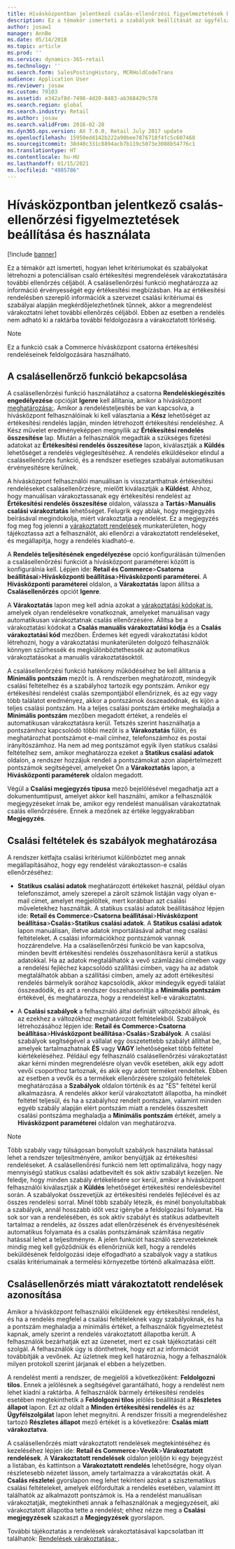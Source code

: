 ```yaml
---
title: Hívásközpontban jelentkező csalás-ellenőrzési figyelmeztetések beállítása és használata
description: Ez a témakör ismerteti a szabályok beállítását az ügyfélszolgálati munkatársak figyelmeztetésére az esetleg csaló információról a rendelések feldolgozása során. Meghatározhat specifikus kódokat, amelyek arra szolgálnak, hogy automatikusan vagy manuálisan várakoztassák a gyanús rendeléseket.
author: josaw1
manager: AnnBe
ms.date: 05/14/2018
ms.topic: article
ms.prod: ''
ms.service: dynamics-365-retail
ms.technology: ''
ms.search.form: SalesPostingHistory, MCRHoldCodeTrans
audience: Application User
ms.reviewer: josaw
ms.custom: 79103
ms.assetid: e342af8d-7498-4d20-8483-ab368429c578
ms.search.region: global
ms.search.industry: Retail
ms.author: josaw
ms.search.validFrom: 2016-02-28
ms.dyn365.ops.version: AX 7.0.0, Retail July 2017 update
ms.openlocfilehash: 15950edd142b222a90bee7876718f4fc5c607468
ms.sourcegitcommit: 38d40c331c8894acb7b119c5073e3088b54776c1
ms.translationtype: HT
ms.contentlocale: hu-HU
ms.lasthandoff: 01/15/2021
ms.locfileid: "4985786"
---
```

# <a name="set-up-and-work-with-call-center-fraud-alerts"></a>Hívásközpontban jelentkező csalás-ellenőrzési figyelmeztetések beállítása és használata

[!include [banner](includes/banner.md)]

Ez a témakör azt ismerteti, hogyan lehet kritériumokat és szabályokat létrehozni a potenciálisan csaló értékesítési megrendelések várakoztatására további ellenőrzés céljából. A csalásellenőrzési funkció meghatározza az információ érvényességét egy értékesítési megbízásban. Ha az értékesítési rendelésben szereplő információk a szervezet csalási kritériumai és szabályai alapján megkérdőjelezhetőnek tűnnek, akkor a megrendelést várakoztatni lehet további ellenőrzés céljából. Ebben az esetben a rendelés nem adható ki a raktárba további feldolgozásra a várakoztatott törléséig.

> [!NOTE]
> Ez a funkció csak a Commerce hívásközpont csatorna értékesítési rendeléseinek feldolgozására használható.

## <a name="turning-on-the-fraud-check-feature"></a>A csalásellenőrző funkció bekapcsolása

A csalásellenőrzési funkció használatához a csatorna **Rendeléskiegészítés engedélyezése** opcióját **Igenre** kell állítania, amikor a hívásközpont [meghatározása:](https://docs.microsoft.com/dynamics365/unified-operations/retail/set-up-order-processing-options). Amikor a rendelésteljesítés be van kapcsolva, a hívásközpont felhasználóinak ki kell választania a **Kész** lehetőséget az értékesítési rendelés lapján, minden létrehozott értékesítési rendeléshez. A Kész művelet eredményeképpen megnyílik az **Értékesítési rendelés összesítése** lap. Miután a felhasználók megadták a szükséges fizetési adatokat az **Értékesítési rendelés összesítése** lapon, kiválasztják a **Küldés** lehetőséget a rendelés véglegesítéséhez. A rendelés elküldésekor elindul a csalásellenőrzés funkció, és a rendszer esetleges szabályai automatikusan érvényesítésre kerülnek.

A hívásközpont felhasználói manuálisan is visszatarthatnak értékesítési rendeléseket csalásellenőrzésre, mielőtt kiválasztják a **Küldést**. Ahhoz, hogy manuálisan várakoztassanak egy értékesítési rendelést az **Értékesítési rendelés összesítése** oldalon, válassza a **Tartás**\>**Manuális csalási várakoztatás** lehetőséget. Felugrik egy ablak, hogy megjegyzés beírásával megindokolja, miért várakoztatja a rendelést. Ez a megjegyzés fog meg fog jelenni a [várakoztatott rendelések](https://docs.microsoft.com/dynamics365/unified-operations/retail/work-with-order-holds) munkaterületen, hogy tájékoztassa azt a felhasználót, aki ellenőrzi a várakoztatott rendeléseket, és megállapítja, hogy a rendelés kiadható-e.

A **Rendelés teljesítésének engedélyezése** opció konfigurálásán túlmenően a csalásellenőrzési funkciót a hívásközpont paraméterei között is konfigurálnia kell. Lépjen ide: **Retail és Commerce**\>**Csatorna beállításai**\>**Hívásközponti beállítása**\>**Hívásközponti paraméterei**. A **Hívásközponti paraméterei** oldalon, a **Várakoztatás** lapon állítsa a **Csalásellenőrzés** opciót **Igenre**.

A **Várakoztatás** lapon meg kell adnia azokat a [várakoztatási kódokat is](https://docs.microsoft.com/dynamics365/unified-operations/retail/work-with-order-holds), amelyek olyan rendelésekre vonatkoznak, amelyeket manuálisan vagy automatikusan várakoztatnak csalás ellenőrzésére. Állítsa be a várakoztatási kódokat a **Csalás manuális várakoztatási kódja** és a **Csalás várakoztatási kód** mezőben. Érdemes két egyedi várakoztatási kódot létrehozni, hogy a várakoztatási munkaterületen dolgozó felhasználók könnyen szűrhessék és megkülönböztethessék az automatikus várakoztatásokat a manuális várakoztatásoktól.

A csalásellenőrzési funkció hatékony működéséhez be kell állítania a **Minimális pontszám** mezőt is. A rendszerben meghatározott, mindegyik csalási feltételhez és a szabályhoz tartozik egy pontszám. Amikor egy értékesítési rendelést csalás szempontjából ellenőriznek, és az egy vagy több találatot eredményez, akkor a pontszámok összeadódnak, és kijön a teljes csalási pontszám. Ha a teljes csalási pontszám értéke meghaladja a **Minimális pontszám** mezőben megadott értéket, a rendelés el automatikusan várakoztatásra kerül. Tetszés szerint használhatja a pontszámhoz kapcsolódó többi mezőt is a **Várakoztatás** fülön, és meghatározhat pontszámot e-mail címhez, telefonszámhoz és postai irányítószámhoz. Ha nem ad meg pontszámot egyik ilyen statikus csalási feltételhez sem, amikor meghatározza ezeket a **Statikus csalási adatok** oldalon, a rendszer hozzájuk rendeli a pontszámokat azon alapértelmezett pontszámok segítségével, amelyeket Ön a **Várakoztatás** lapon, a **Hívásközponti paraméterek** oldalon megadott.

Végül a **Csalási megjegyzés típusa** mező bejelölésével megadhatja azt a dokumentumtípust, amelyet akkor kell használni, amikor a felhasználók megjegyzéseket írnak be, amikor egy rendelést manuálisan várakoztatnak csalás ellenőrzésére. Ennek a mezőnek az értéke leggyakrabban **Megjegyzés**.

## <a name="defining-fraud-criteria-and-rules"></a>Csalási feltételek és szabályok meghatározása

A rendszer kétfajta csalási kritériumot különböztet meg annak megállapításához, hogy egy rendelést várakoztasson-e csalás ellenőrzéséhez:

- **Statikus csalási adatok** meghatározott értékeket használ, például olyan telefonszámot, amely szerepel a zárolt számok listáján vagy olyan e-mail címet, amelyet megjelöltek, mert korábban azt csalási műveletekhez használták. A statikus csalási adatok beállításához lépjen ide: **Retail és Commerce**\>**Csatorna beállításai**\>**Hívásközpont beállítása**\>**Csalás**\>**Statikus csalási adatok**. A **Statikus csalási adatok** lapon manuálisan, illetve adatok importálásával adhat meg csalási feltételeket. A csalási információkhoz pontszámok vannak hozzárendelve. Ha a csalásellenőrzési funkció be van kapcsolva, minden bevitt értékesítési rendelés összehasonlításra kerül a statikus adatokkal. Ha az adatok megtalálhatók a vevő számlázási címében vagy a rendelési fejléchez kapcsolódó szállítási címben, vagy ha az adatok megtalálhatók abban a szállítási címben, amely az adott értékesítési rendelés bármelyik sorához kapcsolódik, akkor mindegyik egyedi találat összeadódik, és azt a rendszer összehasonlítja a **Minimális pontszám** értékével, és meghatározza, hogy a rendelést kell-e várakoztatni.

- A **Csalási szabályok** a felhasználó által definiált változókból állnak, és az ezekhez a változókhoz meghatározott feltételekből. Szabályok létrehozásához lépjen ide: **Retail és Commerce**\>**Csatorna beállítása**\>**Hívásközpont beállítása**\>**Csalás**\>**Szabályok**. A csalási szabályok segítségével a vállalat egy összetettebb szabályt állíthat be, amelyek tartalmazhatnak **ÉS** vagy **VAGY** lehetőségeket több feltétel kiértékeléséhez. Például egy felhasználó csalásellenőrzési várakoztatást akar kérni minden megrendelésre olyan vevők esetében, akik egy adott vevői csoporthoz tartoznak, és akik egy adott terméket rendeltek. Ebben az esetben a vevők és a termékek ellenőrzésére szolgáló feltételek meghatározása a **Szabályok** oldalon történik és az "ÉS" feltétel kerül alkalmazásra. A rendelés akkor kerül várakoztatott állapotba, ha mindkét feltétel teljesül, és ha a szabályhoz rendelt pontszám, valamint minden egyéb szabály alapján elért pontszám miatt a rendelés összesített csalási pontszáma meghaladja a **Minimális pontszám** értékét, amely a **Hívásközpont paraméterei** oldalon van meghatározva.

> [!NOTE]
> Több szabály vagy túlságosan bonyolult szabályok használata hatással lehet a rendszer teljesítményére, amikor benyújtják az értékesítési rendeléseket. A csalásellenőrési funkció nem lett optimalizálva, hogy nagy mennyiségű statikus csalási adatbevitelt és sok aktív szabályt kezeljen. Ne feledje, hogy minden szabály értékelésére sor kerül, amikor a hívásközpont felhasználói kiválasztják a **Küldés** lehetőséget értékesítési rendelésbevitel során. A szabályokat összevetjük az értékesítési rendelés fejlécével és az összes rendelési sorral. Minél több szabály létezik, és minél bonyolultabbak a szabályok, annál hosszabb időt vesz igénybe a feldolgozási folyamat. Ha sok sor van a rendelésében, és sok aktív szabályt és statikus adatbevitelt tartalmaz a rendelés, az összes adat ellenőrzésének és érvényesítésének automatikus folyamata és a csalás pontszámának számítása negatív hatással lehet a teljesítményre. A jelen funkciót használó szervezeteknek mindig meg kell győződniük és ellenőrizniük kell, hogy a rendelés beküldésének feldolgozási ideje elfogadható a szabályok vagy a statikus csalás kritériumainak a termelési környezetbe történő alkalmazása előtt.

## <a name="identifying-orders-that-are-on-hold-for-fraud-review"></a>Csalásellenőrzés miatt várakoztatott rendelések azonosítása

Amikor a hívásközpont felhasználói elküldenek egy értékesítési rendelést, és ha a rendelés megfelel a csalási feltételeknek vagy szabályoknak, és ha a pontszám meghaladja a minimális értéket, a felhasználók figyelmeztetést kapnak, amely szerint a rendelés várakoztatott állapotba került. A felhasználók bezárhatják ezt az üzenetet, mert ez csak tájékoztatási célt szolgál. A felhasználók úgy is dönthetnek, hogy ezt az információt továbbítják a vevőnek. Az üzletnek meg kell határoznia, hogy a felhasználók milyen protokoll szerint járjanak el ebben a helyzetben.

A rendelést menti a rendszer, de megjelöli a következőként: **Feldolgozni tilos**. Ennek a jelölésnek a segítségével garantálható, hogy a rendelést nem lehet kiadni a raktárba. A felhasználók bármely értékesítési rendelés esetében megtekinthetik a **Feldolgozni tilos** jelölés beállítását a **Részletes állapot** lapon. Ezt az oldalt a **Minden értékesítési rendelés** és az **Ügyfélszolgálat** lapon lehet megnyitni. A rendszer frissíti a megrendeléshez tartozó **Részletes állapot** mező értékét is a következőre: **Csalás miatt várakoztatva**.

A csalásellenőrzés miatt várakoztatott rendelések megtekintéséhez és kezeléséhez lépjen ide: **Retail és Commerce**\>**Vevők**\>**Várakoztatott rendelések**. A **Várakoztatott rendelések** oldalon jelöljön ki egy bejegyzést a listában, és kattintson a **Várakoztatott rendelés** lehetőségre, hogy olyan részletesebb nézetet lásson, amely tartalmazza a várakoztatás okát. A **Csalás részletei** gyorslapon meg lehet tekinteni azokat a szisztematikus csalási feltételeket, amelyek előfordultak a rendelés esetében, valamint itt találhatók az alkalmazott pontszámok is. Ha a rendelést manuálisan várakoztatják, megtekintheti annak a felhasználónak a megjegyzéseit, aki várakoztatott állapotba tette a rendelést; ehhez nézze meg a **Csalási megjegyzések** szakaszt a **Megjegyzések** gyorslapon.

További tájékoztatás a rendelések várakoztatásával kapcsolatban itt találhatók: [ Rendelések várakoztatása: ](https://docs.microsoft.com/dynamics365/unified-operations/retail/work-with-order-holds).
